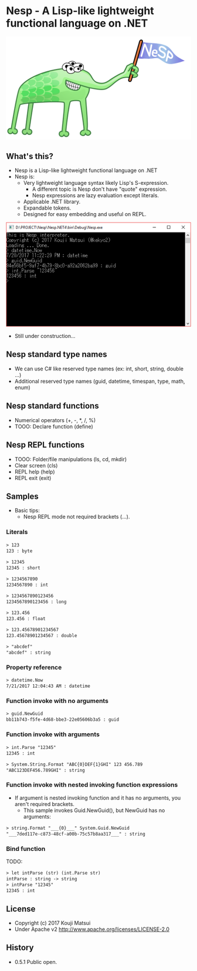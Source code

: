 # Nesp - A Lisp-like lightweight functional language on .NET

![Nesp](Images/Nesp512.png)

## What's this?

* Nesp is a Lisp-like lightweight functional language on .NET
* Nesp is:
  * Very lightweight language syntax likely Lisp's S-expression.
    * A different topic is Nesp don't have "quote" expression.
    * Nesp expressions are lazy evaluation except literals.
  * Applicable .NET library.
  * Expandable tokens.
  * Designed for easy embedding and useful on REPL.

![Nesp (REPL)](Images/NespRepl.png)

* Still under construction...

## Nesp standard type names

* We can use C# like reserved type names (ex: int, short, string, double ...)
* Additional reserved type names (guid, datetime, timespan, type, math, enum)

## Nesp standard functions

* Numerical operators (+, -, *, /, %)
* TOOO: Declare function (define)

## Nesp REPL functions

* TOOO: Folder/file manipulations (ls, cd, mkdir)
* Clear screen (cls)
* REPL help (help)
* REPL exit (exit)

## Samples

* Basic tips:
  * Nesp REPL mode not required brackets (...).

### Literals

```
> 123
123 : byte
```

```
> 12345
12345 : short
```

```
> 1234567890
1234567890 : int
```

```
> 1234567890123456
1234567890123456 : long
```

```
> 123.456
123.456 : float
```

```
> 123.45678901234567
123.45678901234567 : double
```

```
> "abcdef"
"abcdef" : string
```

### Property reference

```
> datetime.Now
7/21/2017 12:04:43 AM : datetime
```

### Function invoke with no arguments

```
> guid.NewGuid
bb11b743-f5fe-4d68-bbe3-22e05606b3a5 : guid
```

### Function invoke with arguments

```
> int.Parse "12345"
12345 : int
```

```
> System.String.Format "ABC{0}DEF{1}GHI" 123 456.789
"ABC123DEF456.789GHI" : string
```

### Function invoke with nested invoking function expressions

* If argument is nested invoking function and it has no arguments, you aren't required brackets.
  * This sample invokes Guid.NewGuid(), but NewGuid has no arguments:

```
> string.Format "___{0}___" System.Guid.NewGuid
"___7ded117e-c873-48cf-a00b-75c57b8aa317___" : string
```

### Bind function

TODO:

```
> let intParse (str) (int.Parse str)
intParse : string -> string
> intParse "12345"
12345 : int
```

## License
* Copyright (c) 2017 Kouji Matsui
* Under Apache v2 http://www.apache.org/licenses/LICENSE-2.0

## History
* 0.5.1 Public open.
